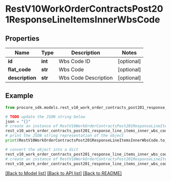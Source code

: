 # RestV10WorkOrderContractsPost201ResponseLineItemsInnerWbsCode


## Properties

Name | Type | Description | Notes
------------ | ------------- | ------------- | -------------
**id** | **int** | Wbs Code ID | [optional] 
**flat_code** | **str** | Wbs Code | [optional] 
**description** | **str** | Wbs Code Description | [optional] 

## Example

```python
from procore_sdk.models.rest_v10_work_order_contracts_post201_response_line_items_inner_wbs_code import RestV10WorkOrderContractsPost201ResponseLineItemsInnerWbsCode

# TODO update the JSON string below
json = "{}"
# create an instance of RestV10WorkOrderContractsPost201ResponseLineItemsInnerWbsCode from a JSON string
rest_v10_work_order_contracts_post201_response_line_items_inner_wbs_code_instance = RestV10WorkOrderContractsPost201ResponseLineItemsInnerWbsCode.from_json(json)
# print the JSON string representation of the object
print(RestV10WorkOrderContractsPost201ResponseLineItemsInnerWbsCode.to_json())

# convert the object into a dict
rest_v10_work_order_contracts_post201_response_line_items_inner_wbs_code_dict = rest_v10_work_order_contracts_post201_response_line_items_inner_wbs_code_instance.to_dict()
# create an instance of RestV10WorkOrderContractsPost201ResponseLineItemsInnerWbsCode from a dict
rest_v10_work_order_contracts_post201_response_line_items_inner_wbs_code_from_dict = RestV10WorkOrderContractsPost201ResponseLineItemsInnerWbsCode.from_dict(rest_v10_work_order_contracts_post201_response_line_items_inner_wbs_code_dict)
```
[[Back to Model list]](../README.md#documentation-for-models) [[Back to API list]](../README.md#documentation-for-api-endpoints) [[Back to README]](../README.md)


